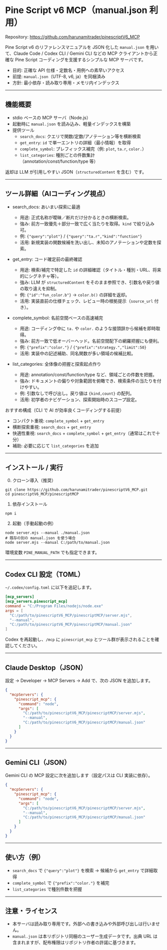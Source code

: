 # Pine Script v6 MCP（manual.json 利用）

Repository: https://github.com/harunamitrader/pinescriptV6_MCP

Pine Script v6 のリファレンスマニュアルを JSON 化した `manual.json` を用いて、Claude Code / Codex CLI / Gemini CLI などの MCP クライアントから正確な Pine Script コーディングを支援するシンプルな MCP サーバです。

- 目的: 正確な API 仕様・定数名・用例への素早いアクセス
- 前提: `manual.json`（UTF-8, v6, ja）を同梱済み
- 方針: 最小依存・読み取り専用・メモリ内インデックス

---

## 機能概要

- stdio ベースの MCP サーバ（Node.js）
- 起動時に `manual.json` を読み込み、軽量インデックスを構築
- 提供ツール
  - `search_docs`: クエリで関数/定数/アノテーション等を横断検索
  - `get_entry`: `id` で単一エントリの詳細（最小情報）を取得
  - `complete_symbol`: プレフィックス補完（例: `plot`, `ta.r`, `color.`）
  - `list_categories`: 種別ごとの件数集計（annotation/const/function/type 等）

返却は LLM が引用しやすい JSON（`structuredContent` を含む）です。

---

## ツール詳細（AIコーディング視点）

- search_docs: あいまい探索に最適
  - 用途: 正式名称が曖昧／断片だけ分かるときの横断検索。
  - 強み: 前方一致優先＋部分一致で広く当たりを取得。`kind` で絞り込み可。
  - 例: `{"query":"plot"}` / `{"query":"ta.r","kind":"function"}`
  - 活用: 新規実装の関数候補を洗い出し、未知のアノテーションや定数を探索。

- get_entry: コード確定前の最終確認
  - 用途: 検索/補完で特定した `id` の詳細確認（タイトル・種別・URL、将来的にシグネチャ等）。
  - 強み: LLM が `structuredContent` をそのまま参照でき、引数名や戻り値の取り違えを抑制。
  - 例: `{"id":"fun_color.b"}` → `color.b()` の詳細を返却。
  - 活用: 実装直前の仕様チェック、レビュー時の根拠提示（`source_url` 付き）。

- complete_symbol: 名前空間ベースの高速補完
  - 用途: コーディング中に `ta.` や `color.` のような接頭辞から候補を即時取得。
  - 強み: 前方一致で低オーバーヘッド。名前空間配下の網羅把握にも便利。
  - 例: `{"prefix":"color."}` / `{"prefix":"strategy.","limit":50}`
  - 活用: 実装中の記述補助、同名関数が多い領域の候補比較。

- list_categories: 全体像の把握と探索起点作り
  - 用途: annotation/const/function/type など、領域ごとの件数を把握。
  - 強み: ドキュメントの偏りや対象範囲を俯瞰でき、検索条件の当たりを付けやすい。
  - 例: 引数なしで呼び出し。戻り値は `{kind,count}` の配列。
  - 活用: 初学者のナビゲーション、探索開始時のスコープ設定。

おすすめ構成（CLI で AI が効率良くコーディングする前提）
- コンパクト重視: `complete_symbol` + `get_entry`
- 横断探索重視: `search_docs` + `get_entry`
- 快適性重視: `search_docs` + `complete_symbol` + `get_entry`（通常はこれで十分）
- 補助: 必要に応じて `list_categories` を追加

---

## インストール / 実行

0) クローン導入（推奨）

```
git clone https://github.com/harunamitrader/pinescriptV6_MCP.git
cd pinescriptV6_MCP/pinescriptMCP
```

1) 依存インストール

```
npm i
```

2) 起動（手動起動の例）

```
node server.mjs --manual ./manual.json
# 既存の別の manual.json を使う場合
node server.mjs --manual C:/path/to/manual.json
```

環境変数 `PINE_MANUAL_PATH` でも指定できます。

---

## Codex CLI 設定（TOML）

`~/.codex/config.toml` に以下を追記します。

```toml
[mcp_servers]
[mcp_servers.pinescript_mcp]
command = "C:/Program Files/nodejs/node.exe"
args = [
  "C:/path/to/pinescriptV6_MCP/pinescriptMCP/server.mjs",
  "--manual",
  "C:/path/to/pinescriptV6_MCP/pinescriptMCP/manual.json"
]
```

Codex を再起動し、`/mcp` に `pinescript_mcp` とツール群が表示されることを確認してください。

---

## Claude Desktop（JSON）

設定 → Developer → MCP Servers → Add で、次の JSON を追加します。

```json
{
  "mcpServers": {
    "pinescript_mcp": {
      "command": "node",
      "args": [
        "C:/path/to/pinescriptV6_MCP/pinescriptMCP/server.mjs",
        "--manual",
        "C:/path/to/pinescriptV6_MCP/pinescriptMCP/manual.json"
      ]
    }
  }
}
```

---

## Gemini CLI（JSON）

Gemini CLI の MCP 設定に次を追加します（設定パスは CLI 実装に依存）。

```json
{
  "mcpServers": {
    "pinescript_mcp": {
      "command": "node",
      "args": [
        "C:/path/to/pinescriptV6_MCP/pinescriptMCP/server.mjs",
        "--manual",
        "C:/path/to/pinescriptV6_MCP/pinescriptMCP/manual.json"
      ]
    }
  }
}
```

---

## 使い方（例）

- `search_docs` で `{"query":"plot"}` を検索 → 候補から `get_entry` で詳細取得
- `complete_symbol` で `{"prefix":"color."}` を補完
- `list_categories` で種別件数を把握

---

## 注意・ライセンス

- 本サーバは読み取り専用です。外部への書き込みや外部呼び出しは行いません。
- `manual.json` は本リポジトリ同梱のユーザー生成データです。出典 URL は含まれますが、配布権限はリポジトリ作者の許諾に基づきます。
